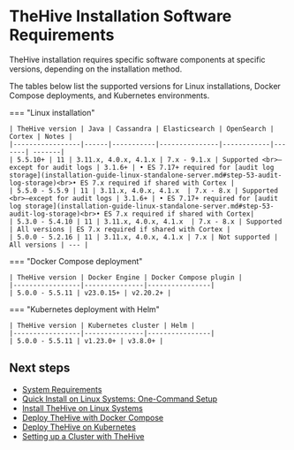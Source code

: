 # TheHive Installation Software Requirements

TheHive installation requires specific software components at specific versions, depending on the installation method.

The tables below list the supported versions for Linux installations, Docker Compose deployments, and Kubernetes environments.

=== "Linux installation"

    | TheHive version | Java | Cassandra | Elasticsearch | OpenSearch | Cortex | Notes |
    |-----------------|------|-----------|---------------|------------|-------| -------|
    | 5.5.10+ | 11 | 3.11.x, 4.0.x, 4.1.x | 7.x - 9.1.x | Supported <br>—except for audit logs | 3.1.6+ | • ES 7.17+ required for [audit log storage](installation-guide-linux-standalone-server.md#step-53-audit-log-storage)<br>• ES 7.x required if shared with Cortex |
    | 5.5.0 - 5.5.9 | 11 | 3.11.x, 4.0.x, 4.1.x  | 7.x - 8.x | Supported <br>—except for audit logs | 3.1.6+ | • ES 7.17+ required for [audit log storage](installation-guide-linux-standalone-server.md#step-53-audit-log-storage)<br>• ES 7.x required if shared with Cortex|
    | 5.3.0 - 5.4.10 | 11 | 3.11.x, 4.0.x, 4.1.x  | 7.x - 8.x | Supported | All versions | ES 7.x required if shared with Cortex |
    | 5.0.0 - 5.2.16 | 11 | 3.11.x, 4.0.x, 4.1.x | 7.x | Not supported | All versions | --- |

=== "Docker Compose deployment"

    | TheHive version | Docker Engine | Docker Compose plugin |
    |-----------------|---------------|----------------|
    | 5.0.0 - 5.5.11 | v23.0.15+ | v2.20.2+ |

=== "Kubernetes deployment with Helm"

    | TheHive version | Kubernetes cluster | Helm |
    |-----------------|---------------|----------------|
    | 5.0.0 - 5.5.11 | v1.23.0+ | v3.8.0+ |

<h2>Next steps</h2>

* [System Requirements](system-requirements.md)
* [Quick Install on Linux Systems: One-Command Setup](automated-installation-script-linux.md)
* [Install TheHive on Linux Systems](installation-guide-linux-standalone-server.md)
* [Deploy TheHive with Docker Compose](docker.md)
* [Deploy TheHive on Kubernetes](kubernetes.md)
* [Setting up a Cluster with TheHive](deploying-a-cluster.md)
